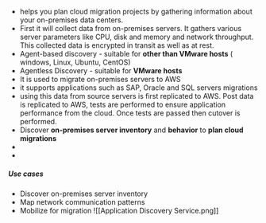 - helps you plan cloud migration projects by gathering information about your on-premises data centers.
- First it will collect data from on-premises servers. It gathers various server parameters like CPU, disk and memory and network throughput. This collected data is encrypted in transit as well as at rest.
-  Agent-based discovery  - suitable for **other than VMware hosts** ( windows, Linux, Ubuntu, CentOS)
- Agentless Discovery - suitable for **VMware hosts**
- It is used to migrate on-premises servers to AWS
- it supports applications such as SAP, Oracle and SQL servers migrations 
- using this data from source servers is first replicated to AWS. Post data is replicated to AWS, tests are performed to ensure application performance from the cloud. Once tests are passed then cutover is performed.
- Discover **on-premises server inventory** and **behavior** to **plan cloud migrations**
- 
-
##### Use cases
- Discover on-premises server inventory
- Map network communication patterns
- Mobilize for migration
![[Application Discovery Service.png]]